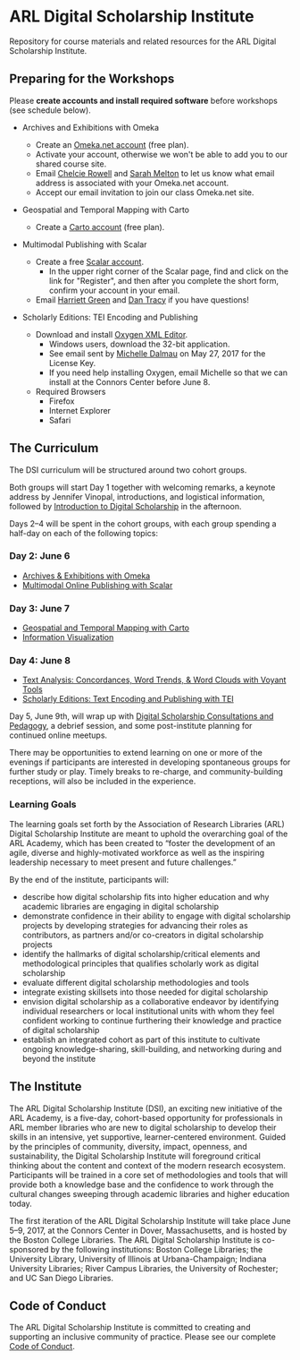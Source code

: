 # ARL Digital Scholarship Institute
Repository for course materials and related resources for the ARL Digital Scholarship Institute. 

## Preparing for the Workshops
Please **create accounts and install required software** before workshops (see schedule below).

* Archives and Exhibitions with Omeka
  * Create an [Omeka.net account](https://www.omeka.net/signup) (free plan).
  * Activate your account, otherwise we won't be able to add you to our shared course site.
  * Email [Chelcie Rowell](mailto:chelcie.rowell@bc.edu) and [Sarah Melton](mailto:sarah.melton@bc.edu) to let us know what email address is associated with your Omeka.net account.
  * Accept our email invitation to join our class Omeka.net site.
* Geospatial and Temporal Mapping with Carto
  * Create a [Carto account](https://carto.com/signup) (free plan).
* Multimodal Publishing with Scalar
  * Create a free [Scalar account](http://scalar.usc.edu/works).
      * In the upper right corner of the Scalar page, find and click on the link for "Register", and then after you complete the short form, confirm your account in your email. 
  * Email [Harriett Green](mailto:green19@illinois.edu) and [Dan Tracy](mailto:dtracy@illinois.edu) if you have questions!

* Scholarly Editions: TEI Encoding and Publishing
  * Download and install [Oxygen XML Editor](http://www.oxygenxml.com/download.html).
    * Windows users, download the 32-bit application.
    * See email sent by [Michelle Dalmau](mailto:mdalmau@indiana.edu) on May 27, 2017 for the License Key.
    * If you need help installing Oxygen, email Michelle so that we can install at the Connors Center before June 8.
  * Required Browsers
    * Firefox
    * Internet Explorer
    * Safari

## The Curriculum
The DSI curriculum will be structured around two cohort groups.

Both groups will start Day 1 together with welcoming remarks, a keynote address by Jennifer Vinopal, introductions, and logistical information, followed by [Introduction to Digital Scholarship](/introDS) in the afternoon.

Days 2–4 will be spent in the cohort groups, with each group spending a half-day on each of the following topics:

### Day 2: June 6
* [Archives & Exhibitions with Omeka](/Archives%20and%20Exhibitions)
* [Multimodal Online Publishing with Scalar](/Multimodal%20Online%20Publishing%20with%20Scalar)

### Day 3: June 7
* [Geospatial and Temporal Mapping with Carto](/Geospatial%20and%20Temporal%20Mapping%20with%20Carto)
* [Information Visualization](/Information%20Visualization)

### Day 4: June 8
* [Text Analysis: Concordances, Word Trends, & Word Clouds with Voyant Tools](/Text%20Analysis)
* [Scholarly Editions: Text Encoding and Publishing with TEI](/Scholarly%20Editions)

Day 5, June 9th, will wrap up with [Digital Scholarship Consultations and Pedagogy](/Consultation), a debrief session, and some post-institute planning for continued online meetups. 

There may be opportunities to extend learning on one or more of the evenings if participants are interested in developing spontaneous groups for further study or play. Timely breaks to re-charge, and community-building receptions, will also be included in the experience.

### Learning Goals
The learning goals set forth by the Association of Research Libraries (ARL) Digital Scholarship Institute are meant to uphold the overarching goal of the ARL Academy, which has been created to “foster the development of an agile, diverse and highly-motivated workforce as well as the inspiring leadership necessary to meet present and future challenges.”

By the end of the institute, participants will:

* describe how digital scholarship fits into higher education and why academic libraries are engaging in digital scholarship
* demonstrate confidence in their ability to engage with digital scholarship projects by developing strategies for advancing their roles as contributors, as partners and/or co-creators in digital scholarship projects
* identify the hallmarks of digital scholarship/critical elements and methodological principles that qualifies scholarly work as digital scholarship
* evaluate different digital scholarship methodologies and tools
* integrate existing skillsets into those needed for digital scholarship
* envision digital scholarship as a collaborative endeavor by identifying individual researchers or local institutional units with whom they feel confident working to continue furthering their knowledge and practice of digital scholarship
* establish an integrated cohort as part of this institute to cultivate ongoing  knowledge-sharing, skill-building, and networking during and beyond the institute

## The Institute
The ARL Digital Scholarship Institute (DSI), an exciting new initiative of the ARL Academy, is a five-day, cohort-based opportunity for professionals in ARL member libraries who are new to digital scholarship to develop their skills in an intensive, yet supportive, learner-centered environment. Guided by the principles of community, diversity, impact, openness, and sustainability, the Digital Scholarship Institute will foreground critical thinking about the content and context of the modern research ecosystem. Participants will be trained in a core set of methodologies and tools that will provide both a knowledge base and the confidence to work through the cultural changes sweeping through academic libraries and higher education today.

The first iteration of the ARL Digital Scholarship Institute will take place June 5–9, 2017, at the Connors Center in Dover, Massachusetts, and is hosted by the Boston College Libraries. The ARL Digital Scholarship Institute is co-sponsored by the following institutions: Boston College Libraries; the University Library, University of Illinois at Urbana-Champaign; Indiana University Libraries; River Campus Libraries, the University of Rochester; and UC San Diego Libraries.

## Code of Conduct
The ARL Digital Scholarship Institute is committed to creating and supporting an inclusive community of practice. Please see our complete [Code of Conduct](/Code%20of%20Conduct.md). 
